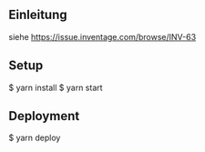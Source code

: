 ## Einleitung

siehe https://issue.inventage.com/browse/INV-63


## Setup

$ yarn install
$ yarn start

## Deployment

$ yarn deploy



